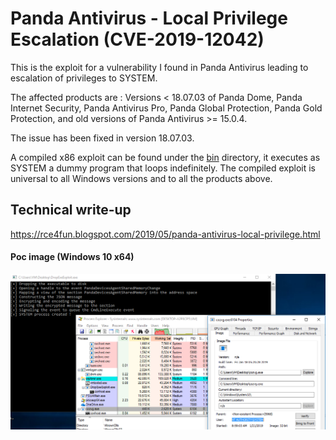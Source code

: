 # Panda Antivirus - Local Privilege Escalation (CVE-2019-12042)
This is the exploit for a vulnerability I found in Panda Antivirus leading to escalation of privileges to SYSTEM.

The affected products are : Versions < 18.07.03 of Panda Dome, Panda Internet Security, Panda Antivirus Pro, Panda Global Protection, Panda Gold Protection, and old versions of Panda Antivirus >= 15.0.4.

The issue has been fixed in version 18.07.03.

A compiled x86 exploit can be found under the [bin](bin) directory, it executes as SYSTEM a dummy program that loops indefinitely. The compiled exploit is universal to all Windows versions and to all the products above.

## Technical write-up
https://rce4fun.blogspot.com/2019/05/panda-antivirus-local-privilege.html

#### Poc image (Windows 10 x64)
![PoC](poc.png)

